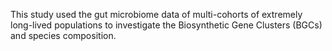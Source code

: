 This study used the gut microbiome data of multi-cohorts of extremely long-lived populations to investigate the Biosynthetic Gene Clusters (BGCs) and species composition.
